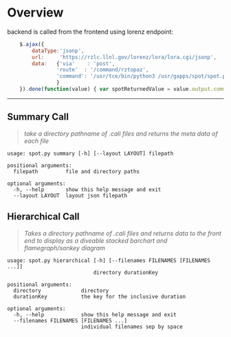 # Overview

backend is called from the frontend using lorenz endpoint:

```js
    $.ajax({
        dataType:'jsonp',
        url:     'https://rzlc.llnl.gov/lorenz/lora/lora.cgi/jsonp',
        data:   {'via'    : 'post',
                'route'  : '/command/rztopaz',
                'command': '/usr/tce/bin/python3 /usr/gapps/spot/spot.py ' + spotArgs  
                }
    }).done(function(value) { var spotReturnedValue = value.output.command_out; });
```
---

## Summary Call
>*take a directory pathname of .cali files and returns the meta data of each file*

```
usage: spot.py summary [-h] [--layout LAYOUT] filepath

positional arguments:
  filepath         file and directory paths

optional arguments:
  -h, --help       show this help message and exit
  --layout LAYOUT  layout json filepath
```

## Hierarchical Call

>*Takes a directory pathname of .cali files and returns data to the front end to display as a diveable stacked barchart and flamegraph/sankey diagram*

```
usage: spot.py hierarchical [-h] [--filenames FILENAMES [FILENAMES ...]]
                            directory durationKey

positional arguments:
  directory             directory
  durationKey           the key for the inclusive duration

optional arguments:
  -h, --help            show this help message and exit
  --filenames FILENAMES [FILENAMES ...]
                        individual filenames sep by space
```
